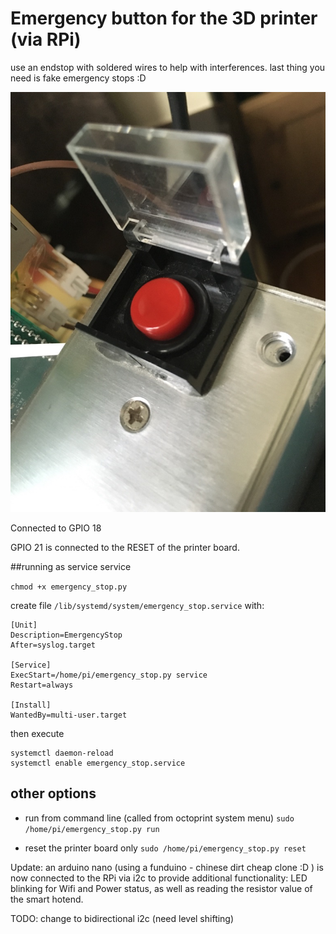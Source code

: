 # Emergency button for the 3D printer (via RPi) 


use an endstop with soldered wires to help with interferences. last thing you need is fake emergency stops :D

![screenshot](button.png)

Connected to GPIO 18

GPIO 21 is connected to the RESET of the printer board.

##running as service service 

`chmod +x emergency_stop.py`

create file `/lib/systemd/system/emergency_stop.service` with:

```
[Unit]
Description=EmergencyStop
After=syslog.target

[Service]
ExecStart=/home/pi/emergency_stop.py service
Restart=always

[Install]
WantedBy=multi-user.target
```

then execute

```
systemctl daemon-reload 
systemctl enable emergency_stop.service
```

## other options

- run from command line (called from octoprint system menu)
`sudo /home/pi/emergency_stop.py run`

- reset the printer board only
`sudo /home/pi/emergency_stop.py reset`


Update: an arduino nano (using a funduino - chinese dirt cheap clone :D ) is now connected to the RPi via i2c to provide additional functionality: LED blinking for Wifi and Power status, as well as reading the resistor value of the smart hotend.

TODO:  change to bidirectional i2c (need level shifting)


